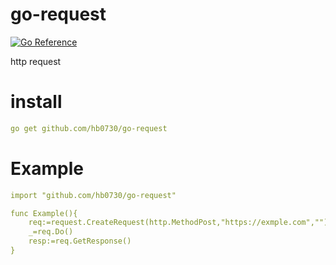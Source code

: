 # go-request

[![Go Reference](https://pkg.go.dev/badge/github.com/hb0730/go-request.svg)](https://pkg.go.dev/github.com/hb0730/go-request)

http request

# install

```yaml
go get github.com/hb0730/go-request
```

# Example

```yaml
import "github.com/hb0730/go-request"

func Example(){
    req:=request.CreateRequest(http.MethodPost,"https://exmple.com","")
    _=req.Do()
    resp:=req.GetResponse()
}
```
